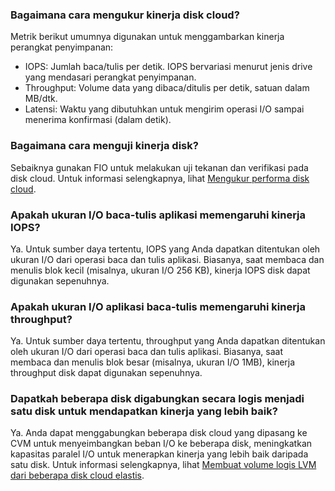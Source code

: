 ### Bagaimana cara mengukur kinerja disk cloud?
Metrik berikut umumnya digunakan untuk menggambarkan kinerja perangkat penyimpanan:
- IOPS: Jumlah baca/tulis per detik. IOPS bervariasi menurut jenis drive yang mendasari perangkat penyimpanan.
- Throughput: Volume data yang dibaca/ditulis per detik, satuan dalam MB/dtk.
- Latensi: Waktu yang dibutuhkan untuk mengirim operasi I/O sampai menerima konfirmasi (dalam detik).

### Bagaimana cara menguji kinerja disk?
Sebaiknya gunakan FIO untuk melakukan uji tekanan dan verifikasi pada disk cloud. Untuk informasi selengkapnya, lihat [Mengukur performa disk cloud](https://intl.cloud.tencent.com/document/product/362/6741).

### Apakah ukuran I/O baca-tulis aplikasi memengaruhi kinerja IOPS?
Ya. Untuk sumber daya tertentu, IOPS yang Anda dapatkan ditentukan oleh ukuran I/O dari operasi baca dan tulis aplikasi. Biasanya, saat membaca dan menulis blok kecil (misalnya, ukuran I/O 256 KB), kinerja IOPS disk dapat digunakan sepenuhnya.

### Apakah ukuran I/O aplikasi baca-tulis memengaruhi kinerja throughput?
Ya. Untuk sumber daya tertentu, throughput yang Anda dapatkan ditentukan oleh ukuran I/O dari operasi baca dan tulis aplikasi. Biasanya, saat membaca dan menulis blok besar (misalnya, ukuran I/O 1MB), kinerja throughput disk dapat digunakan sepenuhnya.

### Dapatkah beberapa disk digabungkan secara logis menjadi satu disk untuk mendapatkan kinerja yang lebih baik?
Ya. Anda dapat menggabungkan beberapa disk cloud yang dipasang ke CVM untuk menyeimbangkan beban I/O ke beberapa disk, meningkatkan kapasitas paralel I/O untuk menerapkan kinerja yang lebih baik daripada satu disk. Untuk informasi selengkapnya, lihat [Membuat volume logis LVM dari beberapa disk cloud elastis](https://intl.cloud.tencent.com/document/product/362/2933).

